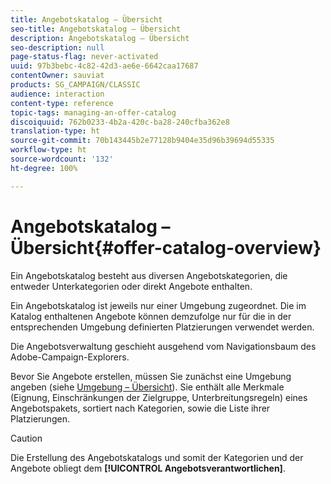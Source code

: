 ```yaml
---
title: Angebotskatalog – Übersicht
seo-title: Angebotskatalog – Übersicht
description: Angebotskatalog – Übersicht
seo-description: null
page-status-flag: never-activated
uuid: 97b3bebc-4c82-42d3-ae6e-6642caa17687
contentOwner: sauviat
products: SG_CAMPAIGN/CLASSIC
audience: interaction
content-type: reference
topic-tags: managing-an-offer-catalog
discoiquuid: 762b0233-4b2a-420c-ba28-240cfba362e8
translation-type: ht
source-git-commit: 70b143445b2e77128b9404e35d96b39694d55335
workflow-type: ht
source-wordcount: '132'
ht-degree: 100%

---
```



# Angebotskatalog – Übersicht{#offer-catalog-overview}

Ein Angebotskatalog besteht aus diversen Angebotskategorien, die entweder Unterkategorien oder direkt Angebote enthalten.

Ein Angebotskatalog ist jeweils nur einer Umgebung zugeordnet. Die im Katalog enthaltenen Angebote können demzufolge nur für die in der entsprechenden Umgebung definierten Platzierungen verwendet werden.

Die Angebotsverwaltung geschieht ausgehend vom Navigationsbaum des Adobe-Campaign-Explorers.

Bevor Sie Angebote erstellen, müssen Sie zunächst eine Umgebung angeben (siehe [Umgebung – Übersicht](../../interaction/using/environments-overview.md)). Sie enthält alle Merkmale (Eignung, Einschränkungen der Zielgruppe, Unterbreitungsregeln) eines Angebotspakets, sortiert nach Kategorien, sowie die Liste ihrer Platzierungen.

>[!CAUTION]
>
>Die Erstellung des Angebotskatalogs und somit der Kategorien und der Angebote obliegt dem **[!UICONTROL Angebotsverantwortlichen]**.

